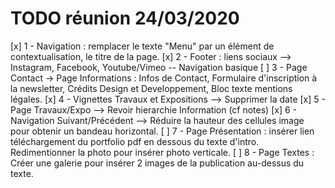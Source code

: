 # TODO réunion 24/03/2020

[x] 1 - Navigation : remplacer le texte "Menu" par un élément de contextualisation, le titre de la page.
[x] 2 - Footer : liens sociaux --> Instagram, Facebook, Youtube/Vimeo -- Navigation basique
[ ] 3 - Page Contact -> Page Informations : Infos de Contact, Formulaire d'inscription à la newsletter, Crédits Design et Developpement, Bloc texte mentions légales.
[x] 4 - Vignettes Travaux et Expositions --> Supprimer la date
[x] 5 - Page Travaux/Expo --> Revoir hierarchie Information (cf notes)
[x] 6 - Navigation Suivant/Précédent --> Réduire la hauteur des cellules image pour obtenir un bandeau horizontal.
[ ] 7 - Page Présentation : insérer lien téléchargement du portfolio pdf en dessous du texte d'intro. Redimentionner la photo pour insérer photo verticale.
[ ] 8 - Page Textes : Créer une galerie pour insérer 2 images de la publication au-dessus du texte.
